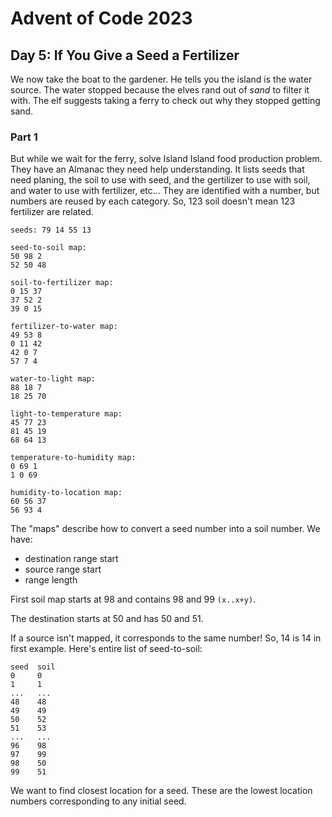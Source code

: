 # Advent of Code 2023

## Day 5: If You Give a Seed a Fertilizer

We now take the boat to the gardener. He tells you the island is the water source. The water stopped because the elves rand out of _sand_ to filter it with. The elf suggests taking a ferry to check out why they stopped getting sand. 

### Part 1 

But while we wait for the ferry, solve Island Island food production problem. They have an Almanac they need help understanding. It lists seeds that need planing, the soil to use with seed, and the gertilizer to use with soil, and water to use with fertilizer, etc... They are identified with a number, but numbers are reused by each category. So, 123 soil doesn't mean 123 fertilizer are related. 

```
seeds: 79 14 55 13

seed-to-soil map:
50 98 2
52 50 48

soil-to-fertilizer map:
0 15 37
37 52 2
39 0 15

fertilizer-to-water map:
49 53 8
0 11 42
42 0 7
57 7 4

water-to-light map:
88 18 7
18 25 70

light-to-temperature map:
45 77 23
81 45 19
68 64 13

temperature-to-humidity map:
0 69 1
1 0 69

humidity-to-location map:
60 56 37
56 93 4
```

The "maps" describe how to convert a seed number into a soil number. We have:
+ destination range start
+ source range start
+ range length

First soil map starts at 98 and contains 98 and 99 `(x..x+y)`. 

The destination starts at 50 and has 50 and 51. 

If a source isn't mapped, it corresponds to the same number! So, 14 is 14 in first example. Here's entire list of seed-to-soil:

```
seed  soil
0     0
1     1
...   ...
48    48
49    49
50    52
51    53
...   ...
96    98
97    99
98    50
99    51
```

We want to find closest location for a seed. These are the lowest location numbers corresponding to any initial seed. 


